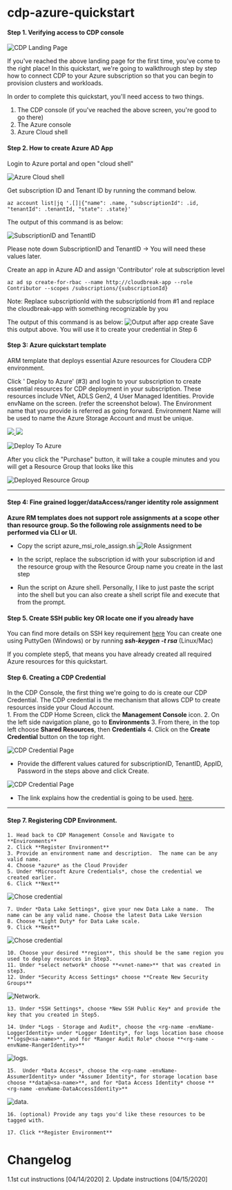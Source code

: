 # cdp-azure-quickstart

#### Step 1. Verifying access to CDP console
![CDP Landing Page](https://github.com/cpv0310/cdp-azure-tools/blob/master/screenshots/screenshot6.png?raw=true)

If you've reached the above landing page for the first time, you've come to the right place! In this quickstart, we're going to walkthrough step by step how to connect CDP to your Azure subscription so that you can begin to provision clusters and workloads. 

In order to complete this quickstart, you'll need access to two things.  

  1. The CDP console (if you've reached the above screen, you're good to go there)
  2. The Azure console
  3. Azure Cloud shell

#### Step 2.  How to create Azure AD App

Login to Azure portal and open "cloud shell" 

![Azure Cloud shell](https://github.com/cpv0310/cdp-azure-tools/blob/master/screenshots/azure-shell.png?raw=true)

Get subscription ID and Tenant ID by running the command below.

```az account list|jq '.[]|{"name": .name, "subscriptionId": .id, "tenantId": .tenantId, "state": .state}'```

The output of this command is as below:

![SubscriptionID and TenantID](https://github.com/cpv0310/cdp-azure-tools/blob/master/screenshots/sub-tenant-ID.png?raw=true)

Please note down SubscriptionID and TenantID -> You will need these values later.

Create an app in Azure AD and assign 'Contributor' role at subscription level

```az ad sp create-for-rbac --name http://cloudbreak-app --role Contributor --scopes /subscriptions/{subscriptionId}```

Note: Replace subscriptionId with the subscriptionId from #1 and replace the cloudbreak-app with something recognizable by you

The output of this command is as below:
![Output after app create](https://github.com/cpv0310/cdp-azure-tools/blob/master/screenshots/app-output.png?raw=true)
Save this output above.  You will use it to create your credential in Step 6

#### Step 3: Azure quickstart template

ARM template that deploys essential Azure resources for Cloudera CDP environment.

Click ' Deploy to Azure' (#3) and login to your subscription to create essential resources for CDP deployment in your subscription. These resources include VNet, ADLS Gen2, 4 User Managed Identities. Provide envName on the screen. (refer the screenshot below).  The Environment name that you provide is referred as <envName> going forward.  Environment Name will be used to name the Azure Storage Account and must be unique.

<a href="https://portal.azure.com/#create/Microsoft.Template/uri/https%3A%2F%2Fraw.githubusercontent.com%2Fcegganesh84%2Fcdp-azure-tools%2Fmaster%2Fazuredeploy.json" target="_blank">
    <img src="http://azuredeploy.net/deploybutton.png" />
</a>

<a href="http://armviz.io/#/?load=https%3A%2F%2Fraw.githubusercontent.com%2Fcegganesh84%2Fcdp-azure-tools%2Fmaster%2Fazuredeploy.json" target="_blank">
    <img src="http://armviz.io/visualizebutton.png"/>
</a>

![Deploy To Azure](https://github.com/cpv0310/cdp-azure-tools/blob/master/screenshots/deployment.png?raw=true)





After you click the "Purchase" button, it will take a couple minutes and you will get a Resource Group that looks like this

![Deployed Resource Group](https://github.com/cpv0310/cdp-azure-tools/blob/master/screenshots/cdp-resourcegroup.png?raw=true)


---

#### Step 4: Fine grained logger/dataAccess/ranger identity role assignment
**Azure RM templates does not support role assignments at a scope other than resource group. So the
following role assignments need to be performed via CLI or UI.**

- Copy the script azure_msi_role_assign.sh 
![Role Assignment](https://github.com/cpv0310/cdp-azure-tools/blob/master/screenshots/role-assignment-script.png?raw=true)

- In the script, replace the subscription id with your subscription id and the resource group with the Resource Group name you create in the last step

- Run the script on Azure shell.  Personally, I like to just paste the script into the shell but you can also create a shell script file and execute that from the prompt. 


#### Step 5. Create SSH public key OR locate one if you already have
You can find more details on SSH key requirement 
[here](https://docs.cloudera.com/management-console/cloud/environments-azure/topics/mc-azure-env-ssh-key.html) 
You can create one using PuttyGen (Windows) or by running ***ssh-keygen -t rsa*** (Linux/Mac)

If you complete step5, that means you have already created all required Azure resources for this quickstart.

#### Step 6. Creating a CDP Credential

 In the CDP Console, the first thing we're going to do is create our CDP Credential.  The CDP credential is the mechanism that allows CDP to create resources inside your Cloud Account.  
    1. From the CDP Home Screen, click the **Management Console** icon. 
    2. On the left side navigation plane, go to **Environments**
    3. From there, in the top left choose **Shared Resources**, then **Credentials**
    4. Click on the **Create Credential** button on the top right.

![CDP Credential Page](https://github.com/cpv0310/cdp-azure-tools/blob/master/screenshots/credential.png?raw=true)

- Provide the different values catured for subscriptionID, TenantID, AppID, Password in the steps above and click Create.

![CDP Credential Page](https://github.com/cpv0310/cdp-azure-tools/blob/master/screenshots/create-app1.png?raw=true)

  - The link explains how the credential is going to be used. [here](https://docs.cloudera.com/management-console/cloud/credentials-azure/topics/mc-credential.html).  
---

#### Step 7. Registering CDP Environment.

    1. Head back to CDP Management Console and Navigate to **Environments**
    2. Click **Register Environment**
    3. Provide an environment name and description.  The name can be any valid name. 
    4. Choose *azure* as the Cloud Provider
    5. Under *Microsoft Azure Credentials*, chose the credential we created earlier. 
    6. Click **Next**

![Chose credential](https://github.com/cpv0310/cdp-azure-tools/blob/master/screenshots/choose-cred.png?raw=true)


    7. Under *Data Lake Settings*, give your new Data Lake a name.  The name can be any valid name. Choose the latest Data Lake Version
    8. Choose *Light Duty* for Data Lake scale. 
    9. Click **Next**
    
  ![Chose credential](https://github.com/cpv0310/cdp-azure-tools/blob/master/screenshots/dl.png?raw=true)
  
    10. Choose your desired **region**, this should be the same region you used to deploy resources in Step3.
    11. Under *select network* choose **<vnet-name>** that was created in step3.
    12. Under *Security Access Settings* choose **Create New Security Groups**
    
   ![Network](https://github.com/cpv0310/cdp-azure-tools/blob/master/screenshots/network.png?raw=true). 
        
    13. Under *SSH Settings*, choose *New SSH Public Key* and provide the key that you created in Step5.
    
    14. Under *Logs - Storage and Audit*, choose the <rg-name -envName-LoggerIdentity> under *Logger Identity*, for logs location base choose **logs@<sa-name>**, and for *Ranger Audit Role* choose **<rg-name -envName-RangerIdentity>**
    
  ![logs](https://github.com/cpv0310/cdp-azure-tools/blob/master/screenshots/logs.png?raw=true).
	
    15.  Under *Data Access*, choose the <rg-name -envName-AssumerIdentity> under *Assumer Identity*, for storage location base choose **data@<sa-name>**, and for *Data Access Identity* choose **<rg-name -envName-DataAccessIdentity>**
    
  ![data](https://github.com/cpv0310/cdp-azure-tools/blob/master/screenshots/data.png?raw=true).
	
    16. (optional) Provide any tags you'd like these resources to be tagged with. 

    17. Click **Register Environment**

# Changelog

1.1st cut instructions [04/14/2020]
2. Update instructions [04/15/2020]
